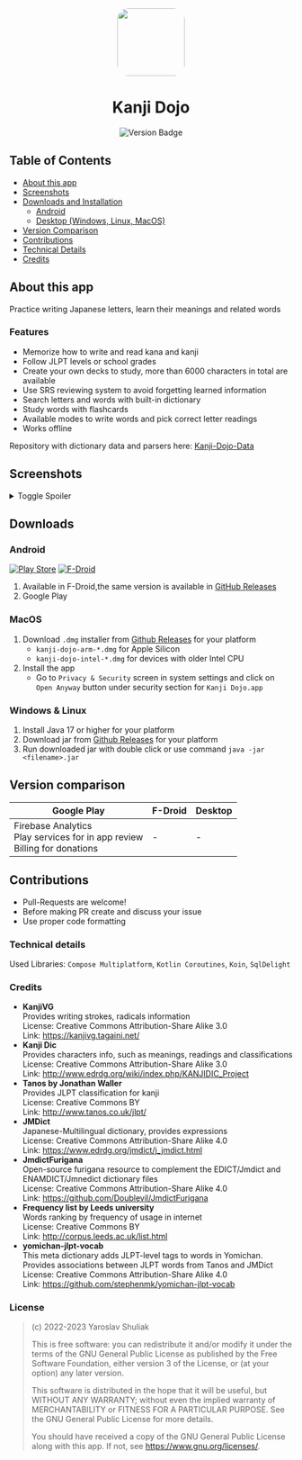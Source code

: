 <div align="center">

  <img src="preview_assets//inkscape_icon.svg" height=120 style="border-radius: 20px;">

  # Kanji Dojo
  ![Version Badge](https://img.shields.io/badge/version-v2.1.3-blue?style=for-the-badge&labelColor=ffffff&color=ff5555)

</div>

## Table of Contents
- [About this app](#about-this-app)
- [Screenshots](#screenshots)
- [Downloads and Installation](#downloads)
  * [Android](#android)
  * [Desktop (Windows, Linux, MacOS)](#desktop)
- [Version Comparison](#version-comparison)
- [Contributions](#contributions)
- [Technical Details](#technical-details)
- [Credits](#credits)

## About this app
Practice writing Japanese letters, learn their meanings and related words 

### Features
- Memorize how to write and read kana and kanji
- Follow JLPT levels or school grades
- Create your own decks to study, more than 6000 characters in total are available
- Use SRS reviewing system to avoid forgetting learned information
- Search letters and words with built-in dictionary
- Study words with flashcards
- Available modes to write words and pick correct letter readings
- Works offline

Repository with dictionary data and parsers here: [Kanji-Dojo-Data](https://github.com/syt0r/Kanji-Dojo-Data)

## Screenshots
<details>
<summary>Toggle Spoiler</summary>

<img src="fastlane/metadata/android/en-US/images/phoneScreenshots/1.png" height="400"/>
<img src="fastlane/metadata/android/en-US/images/phoneScreenshots/2.png" height="400"/>
<img src="fastlane/metadata/android/en-US/images/phoneScreenshots/3.png" height="400"/>
<img src="fastlane/metadata/android/en-US/images/phoneScreenshots/4.png" height="400"/>
<img src="fastlane/metadata/android/en-US/images/phoneScreenshots/5.png" height="400"/>
<img src="fastlane/metadata/android/en-US/images/phoneScreenshots/6.png" height="400"/>
<img src="fastlane/metadata/android/en-US/images/phoneScreenshots/7.png" height="400"/>
<img src="fastlane/metadata/android/en-US/images/phoneScreenshots/8.png" height="400"/>

</details>

## Downloads
### Android
[![Play Store](https://img.shields.io/badge/Google_Play-414141?style=for-the-badge&logo=google-play&logoColor=white)](https://play.google.com/store/apps/details?id=ua.syt0r.kanji)
[![F-Droid](https://img.shields.io/badge/F--Droid-1976D2?style=for-the-badge&logo=f-droid&logoColor=white)](https://f-droid.org/en/packages/ua.syt0r.kanji.fdroid/)

1. Available in F-Droid,the same version is available in [GitHub Releases](https://github.com/syt0r/Kanji-Dojo/releases/latest)
2. Google Play

### MacOS
1. Download `.dmg` installer from [Github Releases](https://github.com/syt0r/Kanji-Dojo/releases) for your platform
   - `kanji-dojo-arm-*.dmg` for Apple Silicon
   - `kanji-dojo-intel-*.dmg` for devices with older Intel CPU
2. Install the app
   - Go to `Privacy & Security` screen in system settings and click on `Open Anyway` button under security section for `Kanji Dojo.app`

### Windows & Linux
1. Install Java 17 or higher for your platform
2. Download jar from [Github Releases](https://github.com/syt0r/Kanji-Dojo/releases) for your platform
3. Run downloaded jar with double click or use command ```java -jar <filename>.jar```

## Version comparison
| Google Play                                                                         | F-Droid | Desktop |
|-------------------------------------------------------------------------------------|---------|---------|
| Firebase Analytics </br>Play services for in app review </br> Billing for donations | -       | -       |

## Contributions
- Pull-Requests are welcome!
- Before making PR create and discuss your issue
- Use proper code formatting

### Technical details
Used Libraries: `Compose Multiplatform`, `Kotlin Coroutines`, `Koin`, `SqlDelight`

### Credits
* **KanjiVG**</br>
  Provides writing strokes, radicals information </br>
  License: Creative Commons Attribution-Share Alike 3.0</br>
  Link: https://kanjivg.tagaini.net/
* **Kanji Dic**</br>
  Provides characters info, such as meanings, readings and classifications </br>
  License: Creative Commons Attribution-Share Alike 3.0</br>
  Link: http://www.edrdg.org/wiki/index.php/KANJIDIC_Project
* **Tanos by Jonathan Waller**</br>
  Provides JLPT classification for kanji </br>
  License: Creative Commons BY</br>
  Link: http://www.tanos.co.uk/jlpt/
* **JMDict**</br>
  Japanese-Multilingual dictionary, provides expressions </br>
  License: Creative Commons Attribution-Share Alike 4.0</br>
  Link: https://www.edrdg.org/jmdict/j_jmdict.html
* **JmdictFurigana**</br>
  Open-source furigana resource to complement the EDICT/Jmdict and ENAMDICT/Jmnedict dictionary files </br>
  License: Creative Commons Attribution-Share Alike 4.0</br>
  Link: https://github.com/Doublevil/JmdictFurigana
* **Frequency list by Leeds university**</br>
  Words ranking by frequency of usage in internet </br>
  License: Creative Commons BY</br>
  Link: http://corpus.leeds.ac.uk/list.html
* **yomichan-jlpt-vocab**</br>
  This meta dictionary adds JLPT-level tags to words in Yomichan. Provides associations between JLPT words from Tanos and JMDict</br>
  License: Creative Commons Attribution-Share Alike 4.0</br>
  Link: https://github.com/stephenmk/yomichan-jlpt-vocab</br>

### License
> (c) 2022-2023 Yaroslav Shuliak
> 
> This is free software: you can redistribute it and/or modify it under the terms of the GNU General Public License as published by the Free Software Foundation, either version 3 of the License, or (at your option) any later version.
> 
> This software is distributed in the hope that it will be useful, but WITHOUT ANY WARRANTY; without even the implied warranty of MERCHANTABILITY or FITNESS FOR A PARTICULAR PURPOSE. See the GNU General Public License for more details.
> 
> You should have received a copy of the GNU General Public License along with this app. If not, see https://www.gnu.org/licenses/.
